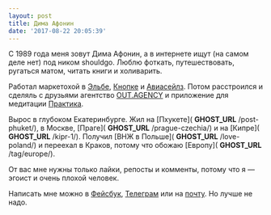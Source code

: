 ```yaml
---
layout: post
title: Дима Афонин
date: '2017-08-22 20:05:39'
---
```


С 1989 года меня зовут Дима Афонин, а в интернете ищут (на самом деле нет) под ником shouldgo. Люблю фоткать, путешествовать, ругаться матом, читать книги и холиварить.

Работал маркетохой в [Эльбе](http://e-kontur.ru), [Кнопке](http://knopka.com) и [Авиасейлз](https://www.aviasales.ru). Потом расстроился и сделяль с друзьями агентство [OUT.AGENCY](http://out.agency) и приложение для медитации [Практика](http://praktika.app).

Вырос в глубоком Екатеринбурге. Жил на [Пхукете]( __GHOST_URL__ /post-phuket/), в Москве, [Праге]( __GHOST_URL__ /prague-czechia/) и на [Кипре]( __GHOST_URL__ /kipr-1/). Получил [ВНЖ в Польше]( __GHOST_URL__ /love-poland/) и переехал в Краков, потому что обожаю [Европу]( __GHOST_URL__ /tag/europe/).

От вас мне нужны только лайки, репосты и комменты, потому что я — эгоист и очень плохой человек.

Написать мне можно в [Фейсбук](https://facebook.com/dima.afonin), [Телеграм](http://telegram.me/shouldgo) или на [почту](mailto:shouldgo@me.com). Но лучше не надо.

<!--kg-card-end: markdown-->